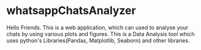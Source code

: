 # whatsappChatsAnalyzer
Hello Friends. This is a web application, which can used to analyse your chats by using various plots and figures. This is a Data Analysis tool which uses python's Libraries(Pandas, Matplotlib, Seaborn) and other libraries. 
